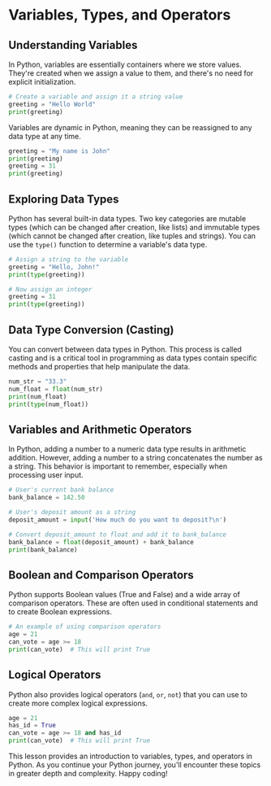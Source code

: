 # Variables, Types, and Operators

## Understanding Variables

In Python, variables are essentially containers where we store values. They're created when we assign a value to them, and there's no need for explicit initialization.

```python
# Create a variable and assign it a string value
greeting = "Hello World"
print(greeting)
```

Variables are dynamic in Python, meaning they can be reassigned to any data type at any time.

```python
greeting = "My name is John"
print(greeting)
greeting = 31
print(greeting)
```

## Exploring Data Types

Python has several built-in data types. Two key categories are mutable types (which can be changed after creation, like lists) and immutable types (which cannot be changed after creation, like tuples and strings). You can use the `type()` function to determine a variable's data type.

```python
# Assign a string to the variable
greeting = "Hello, John!"
print(type(greeting))

# Now assign an integer
greeting = 31
print(type(greeting))
```

## Data Type Conversion (Casting)

You can convert between data types in Python. This process is called casting and is a critical tool in programming as data types contain specific methods and properties that help manipulate the data.

```python
num_str = "33.3"
num_float = float(num_str)
print(num_float)
print(type(num_float))
```

## Variables and Arithmetic Operators

In Python, adding a number to a numeric data type results in arithmetic addition. However, adding a number to a string concatenates the number as a string. This behavior is important to remember, especially when processing user input.

```python
# User's current bank balance
bank_balance = 142.50

# User's deposit amount as a string
deposit_amount = input('How much do you want to deposit?\n')

# Convert deposit_amount to float and add it to bank_balance
bank_balance = float(deposit_amount) + bank_balance
print(bank_balance)
```

## Boolean and Comparison Operators

Python supports Boolean values (True and False) and a wide array of comparison operators. These are often used in conditional statements and to create Boolean expressions.

```python
# An example of using comparison operators
age = 21
can_vote = age >= 18
print(can_vote)  # This will print True
```

## Logical Operators

Python also provides logical operators (`and`, `or`, `not`) that you can use to create more complex logical expressions.

```python
age = 21
has_id = True
can_vote = age >= 18 and has_id
print(can_vote)  # This will print True
```

This lesson provides an introduction to variables, types, and operators in Python. As you continue your Python journey, you'll encounter these topics in greater depth and complexity. Happy coding!